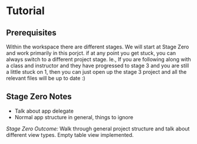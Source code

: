 # Tutorial 


## Prerequisites 

Within the workspace there are different stages. We will start at Stage Zero and work primarily in this porjct. if at any point you get stuck, you can always switch to a different project stage. Ie., If you are following along with a class and instructor and they have progressed to stage 3 and you are still a little stuck on 1, then you can just open up the stage 3 project and all the relevant files will be up to date :) 

## Stage Zero Notes

- Talk about app delegate
- Normal app structure in general, things to ignore

_Stage Zero Outcome:_ Walk through general project structure and talk about different view types. Empty table view implemented.